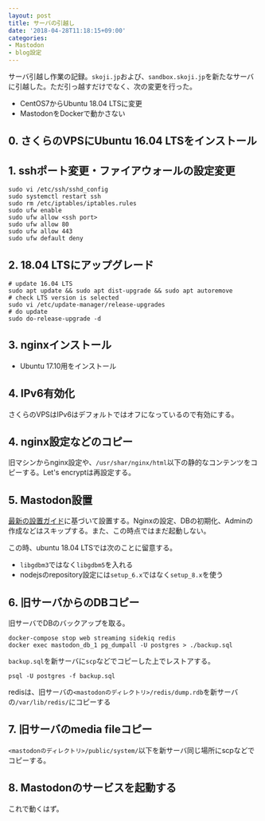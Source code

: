 ```yaml
---
layout: post
title: サーバの引越し
date: '2018-04-28T11:18:15+09:00'
categories:
- Mastodon
- blog設定
---
```


サーバ引越し作業の記録。`skoji.jp`および、`sandbox.skoji.jp`を新たなサーバに引越した。ただ引っ越すだけでなく、次の変更を行った。

* CentOS7からUbuntu 18.04 LTSに変更
* MastodonをDockerで動かさない

## 0. さくらのVPSにUbuntu 16.04 LTSをインストール

## 1. sshポート変更・ファイアウォールの設定変更

```
sudo vi /etc/ssh/sshd_config
sudo systemctl restart ssh
sudo rm /etc/iptables/iptables.rules
sudo ufw enable
sudo ufw allow <ssh port>
sudo ufw allow 80
sudo ufw allow 443
sudo ufw default deny
```

## 2. 18.04 LTSにアップグレード
```
# update 16.04 LTS
sudo apt update && sudo apt dist-upgrade && sudo apt autoremove
# check LTS version is selected
sudo vi /etc/update-manager/release-upgrades
# do update
sudo do-release-upgrade -d
```
## 3. nginxインストール
* Ubuntu 17.10用をインストール

## 4. IPv6有効化

さくらのVPSはIPv6はデフォルトではオフになっているので有効にする。

## 4. nginx設定などのコピー

旧マシンからnginx設定や、`/usr/shar/nginx/html`以下の静的なコンテンツをコピーする。Let's encryptは再設定する。

## 5. Mastodon設置

[最新の設置ガイド](https://github.com/tootsuite/documentation/blob/d9ea83d90826d09ea1061369782489f6fd36c1a3/Running-Mastodon/Production-guide.md)に基づいて設置する。Nginxの設定、DBの初期化、Adminの作成などはスキップする。また、この時点ではまだ起動しない。

この時、ubuntu 18.04 LTSでは次のことに留意する。

* `libgdbm3`ではなく`libgdbm5`を入れる
* nodejsのrepository設定には`setup_6.x`ではなく`setup_8.x`を使う

## 6. 旧サーバからのDBコピー

旧サーバでDBのバックアップを取る。

```
docker-compose stop web streaming sidekiq redis
docker exec mastodon_db_1 pg_dumpall -U postgres > ./backup.sql
```

`backup.sql`を新サーバに`scp`などでコピーした上でレストアする。
```
psql -U postgres -f backup.sql
```

redisは、旧サーバの`<mastodonのディレクトリ>/redis/dump.rdb`を新サーバの`/var/lib/redis/`にコピーする

## 7. 旧サーバのmedia fileコピー

`<mastodonのディレクトリ>/public/system/`以下を新サーバ同じ場所にscpなどでコピーする。

## 8. Mastodonのサービスを起動する

これで動くはず。
